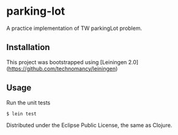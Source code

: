 # parking-lot

A practice implementation of TW parkingLot problem.

## Installation

This project was bootstrapped using [Leiningen 2.0] (https://github.com/technomancy/leiningen)

## Usage

Run the unit tests

    $ lein test

Distributed under the Eclipse Public License, the same as Clojure.
